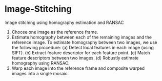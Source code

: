 # Image-Stitching
Image stitching using homography estimation and RANSAC
1. Choose one image as the reference frame.
2. Estimate homography between each of the remaining images and the reference image. To estimate homography between two images, we use the following procedure: (a) Detect local features in each image (using SIFT). (b) Extract feature descriptor for each feature point. (c) Match feature descriptors between two images. (d) Robustly estimate homography using RANSAC.
3. Warp each image into the reference frame and composite warped images into a single mosaic.
